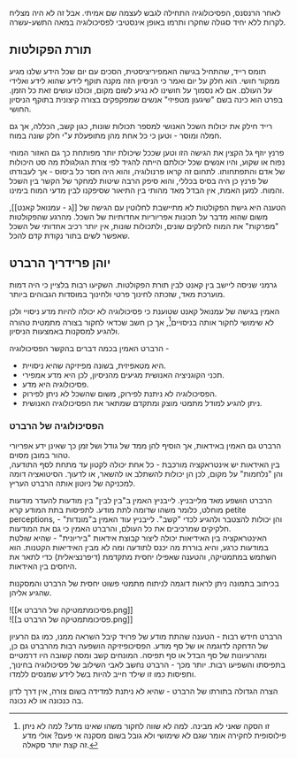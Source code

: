 לאחר הרנסנס, הפסיכולוגיה התחילה לגבש לעצמה שם אמיתי. אבל זה לא היה מצליח לקרות ללא יחיד סגולה שחקרו ותרמו באופן אינסטיבי לפסיכולוגיה במאה התשע-עשרה.
## תורת הפקולטות
תומס רייד, שהתחיל בגישה האמפיריציסטית, הסכים עם יום שכל הידע שלנו מגיע ממקור חושי. הוא חלק על יום ואמר כי הניסיון הזה מקנה תוקף לידע שהוא לידע ואלידי על העולם. אם לא נסמוך על חושינו לא נגיע לשום מקום, וכולנו עושים זאת כל הזמן. בפרט הוא כינה בשם "שיגעון מטפיזי" אנשים שמפקפקים בצורה קיצונית בתוקף הניסיון החושי.

רייד חילק את יכולות השכל האנושי למספר תכולות שונות, כגון קשב, הכללה, אך גם חמלה ומוסר - וטען כי כל אחת מהן מתופעלת ע"י חלק שונה במוח.

פרנץ יוזף גל הקצין את הגישה הזו וטען שככל שיכולת יותר מפותחת כך גם האזור המוחי נפוח או שקוע, והיו אנשים שכל יכולתם הייתה להגיד לפי צורת הגולגולת מה סט היכולות של אדם והתפתחותו. לתחום זה קראו פרנולוגיה, והוא היה חסר כל ביסוס - אך לעבודתו של פרנץ כן היה בסיס בכללי, והוא סיפק הרבה שיטות למחקר של הקשר בין השכל והמוח. למען האמת, אין הבדל מאד מהותי בין התיאור שסיפקנו לבין מדעי המוח בימינו.

הטענה היא גישת הפקולטות לא מתיישבת לחלוטין עם הגישה של [[ג - עמנואל קאנט]], משום שהוא מדבר על תכונות אפריוריות אחדותיות של השכל. מהרגע שהפקולטות "מפרקות" את המוח לחלקים שונים, ולתכולות שונות, אין יותר רכיב אחדותי של השכל שאפשר לשים בתור נקודת קדם להכל.

## יוהן פרידריך הרברט
גרמני שניסה ליישב בין קאנט לבין תורת הפקולטות. השקיעו רבות בלציין כי היה דמות מוערכת מאד, שזכתה לחינוך פרטי ולחינוך במוסדות הגבוהים ביותר.

האמין בגישה של עמנואל קאנט שטוענת כי פסיכולוגיה לא יכולה להיות מדע ניסויי ולכן לא שימושי לחקור אותה בניסויים[^1], אך כן חשב שכדאי לחקור בצורה מתמטית טהורה ולהגיע למסקנות באמצעות הניסיון.

הרברט האמין בכמה דברים בהקשר הפסיכולוגיה -
- היא מטאפיזית, בשונה מפיזיקה שהיא ניסויית.
- תכני הקוגניציה האנושית מגיעים מהניסיון, לכן היא מדע אמפירי.
- פסיכולוגיה היא מדע.
- הפסיכולוגיה לא ניתנת לפירוק, משום שהשכל לא ניתן לפירוק.
- ניתן להגיע למודל מתמטי מוצק ומתקדם שמתאר את הפסיכולוגיה האנושית.
### הפסיכולוגיה של הרברט
הרברט גם האמין באידאות, אך הוסיף להן ממד של גודל ושל זמן כך שאינן ידע אפריורי טהור במובן מסוים.  
בין האידאות יש אינטראקציה מורכבת - כל אחת יכולה לקטון עד מתחת לסף התודעה, והן "נלחמות" על מקום, לכן הן יכולות להשתלב או להשאר, או לדעוך. הסיטואציה דומה למכניקה של ניוטון אותה הרברט העריץ.

הרברט הושפע מאד מלייבניץ. לייבניץ האמין ב"בין לבין" בין מודעות להעדר מודעות מוחלט, כלומר משהו שדומה לתת מודע. לתפיסות בתת המודע קרא petite perceptions, והן יכולות להצטבר ולהגיע לכדי "קשב". לייבניץ עוד האמין ב"מונדות" - חלקיקים שמרכיבים את כל העולם, והרברט האמין כי גם את המודעות.  
האינטראקציה בין האידיאות יכולה ליצור קבוצת אידאות "ביריונית" - שהיא שולטת במודעות כרגע, והיא בוררת מה יכנס לתודעה ומה לא מבין האידיאות הקטנות. הוא השתמש במתמטיקה, והטענה שאפילו יחסית מתקדמת (דיפרנציאלית) כדי לתאר את היחסים בין האידאות.

בכיתוב בתמונה ניתן לראות דוגמה לניתוח מתמטי פשוט יחסית של הרברט והמסקנות שהגיע אליהן.  
  
![[פסיכומתמטיקה של הרברט א.png]]  
![[פסיכומתמטיקה של הרברט ב.png]]

הרברט חידש רבות - הטענה שהתת מודע של פרויד קיבל השראה ממנו, כמו גם הרעיון של הדחקה לדוגמה או של סף מודע. הפסיכופיזיקה הושפעה רבות מהרברט גם כן, ומהרעיונות של סף הבדל או סף תפיסה. המונחים קשב ומסה קשובה היו דרמטיים בתפיסתו והשפיעו רבות. יותר מכך - הרברט נחשב לאבי השילוב של פסיכולוגיה בחינוך, ותפיסות כמו זו שילד חייב להיות בשל לידע שמנסים ללמדו.

הצרה הגדולה בתורתו של הרברט - שהיא לא ניתנת למדידה בשום צורה, אין דרך לדון בה כנכונה או לא נכונה.


[^1]: זו הסקה שאני לא מבינה. למה לא שווה לחקור משהו שאינו מדע? למה לא ניתן פילוסופית לחקירה אומר שגם לא שימושי ולא גובל בשום מסקנה אי פעם? אולי מדע זה קצת יותר סקאלה.